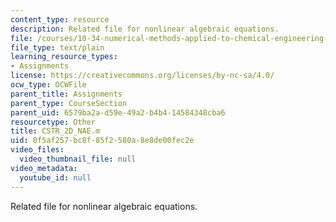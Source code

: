 ```yaml
---
content_type: resource
description: Related file for nonlinear algebraic equations.
file: /courses/10-34-numerical-methods-applied-to-chemical-engineering-fall-2005/0f5af257bc8f85f2580a8e8de00fec2e_CSTR_2D_NAE.m
file_type: text/plain
learning_resource_types:
- Assignments
license: https://creativecommons.org/licenses/by-nc-sa/4.0/
ocw_type: OCWFile
parent_title: Assignments
parent_type: CourseSection
parent_uid: 6579ba2a-d59e-49a2-b4b4-14584348cba6
resourcetype: Other
title: CSTR_2D_NAE.m
uid: 0f5af257-bc8f-85f2-580a-8e8de00fec2e
video_files:
  video_thumbnail_file: null
video_metadata:
  youtube_id: null
---
```

Related file for nonlinear algebraic equations.